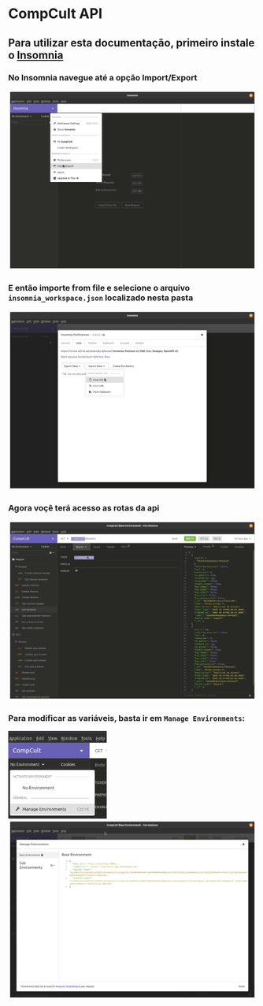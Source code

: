 # CompCult API


## Para utilizar esta documentação, primeiro instale o [Insomnia](https://insomnia.rest/download/core/)

### No Insomnia navegue até a opção Import/Export

<img src="./images/import_button.png" width="720">

### E então importe from file e selecione o arquivo `insomnia_workspace.json` localizado nesta pasta

<img src="./images/import_file.png" width="720">

### Agora voçê terá acesso as rotas da api

<img src="./images/workspace.png" width="720">

### Para modificar as variáveis, basta ir em `Manage Environments`:

<img src="./images/manage_env.png" width="200">

<img src="./images/env_variables.png" width="720">

